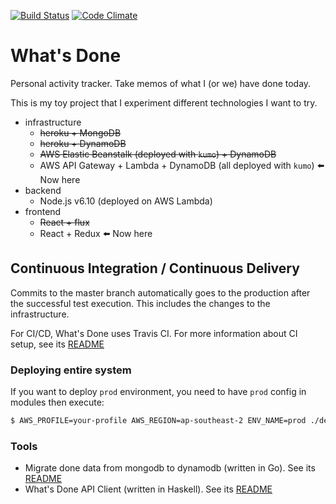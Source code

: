 
[![Build Status](https://travis-ci.org/ryu1kn/whatsdone.svg?branch=master)](https://travis-ci.org/ryu1kn/whatsdone) [![Code Climate](https://codeclimate.com/github/ryu1kn/whatsdone/badges/gpa.svg)](https://codeclimate.com/github/ryu1kn/whatsdone)

# What's Done

Personal activity tracker. Take memos of what I (or we) have done today.

This is my toy project that I experiment different technologies I want to try.

- infrastructure
  - ~~heroku + MongoDB~~
  - ~~heroku + DynamoDB~~
  - ~~AWS Elastic Beanstalk (deployed with `kumo`) + DynamoDB~~
  - AWS API Gateway + Lambda + DynamoDB (all deployed with `kumo`) ⬅️ Now here
- backend
  - Node.js v6.10 (deployed on AWS Lambda)
- frontend
  - ~~React + flux~~
  - React + Redux ⬅️ Now here

## Continuous Integration / Continuous Delivery

Commits to the master branch automatically goes to the production after the successful test execution.
This includes the changes to the infrastructure.

For CI/CD, What's Done uses Travis CI. For more information about CI setup, see its [README](./ci/README.md)

### Deploying entire system

If you want to deploy `prod` environment, you need to have `prod` config in modules then execute:

```sh
$ AWS_PROFILE=your-profile AWS_REGION=ap-southeast-2 ENV_NAME=prod ./deploy-system.sh
```

### Tools

* Migrate done data from mongodb to dynamodb (written in Go). See its [README](./tools/copy-done-table/README.md)
* What's Done API Client (written in Haskell). See its [README](./tools/api-client/README.md)
